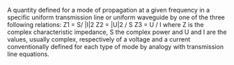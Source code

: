 A quantity defined for a mode of propagation at a given frequency in a specific uniform transmission line or uniform waveguide by one of the three following relations: Z1 = S/ |I|2 Z2 = |U|2 / S Z3 = U / I where Z is the complex characteristic impedance, S the complex power and U and I are the values, usually complex, respectively of a voltage and a current conventionally defined for each type of mode by analogy with transmission line equations.
